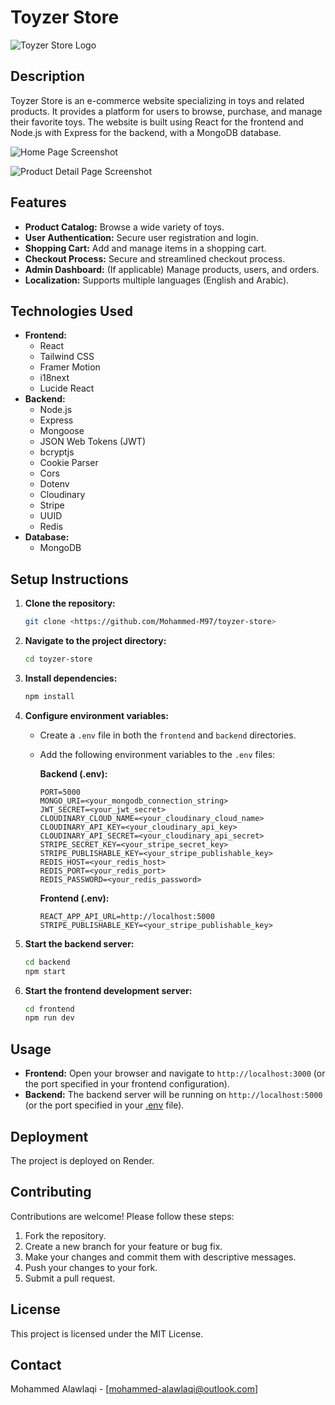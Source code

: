 # Toyzer Store

[//]: # (Logo)
![Toyzer Store Logo](logo.png)

## Description

Toyzer Store is an e-commerce website specializing in toys and related products. It provides a platform for users to browse, purchase, and manage their favorite toys. The website is built using React for the frontend and Node.js with Express for the backend, with a MongoDB database.

[//]: # (Home Page Screenshot)
![Home Page Screenshot](path/to/your/homepage_screenshot.png)

[//]: # (Product Detail Page Screenshot)
![Product Detail Page Screenshot](path/to/your/product_detail_screenshot.png)

## Features

*   **Product Catalog:** Browse a wide variety of toys.
*   **User Authentication:** Secure user registration and login.
*   **Shopping Cart:** Add and manage items in a shopping cart.
*   **Checkout Process:** Secure and streamlined checkout process.
*   **Admin Dashboard:** (If applicable) Manage products, users, and orders.
*   **Localization:** Supports multiple languages (English and Arabic).

## Technologies Used

*   **Frontend:**
    *   React
    *   Tailwind CSS
    *   Framer Motion
    *   i18next
    *   Lucide React
*   **Backend:**
    *   Node.js
    *   Express
    *   Mongoose
    *   JSON Web Tokens (JWT)
    *   bcryptjs
    *   Cookie Parser
    *   Cors
    *   Dotenv
    *   Cloudinary
    *   Stripe
    *   UUID
    *   Redis
*   **Database:**
    *   MongoDB

## Setup Instructions

1.  **Clone the repository:**

    ```bash
    git clone <https://github.com/Mohammed-M97/toyzer-store>
    ```

2.  **Navigate to the project directory:**

    ```bash
    cd toyzer-store
    ```

3.  **Install dependencies:**

    ```bash
    npm install
    ```

4.  **Configure environment variables:**

    *   Create a `.env` file in both the `frontend` and `backend` directories.
    *   Add the following environment variables to the `.env` files:

        **Backend (.env):**

        ```
        PORT=5000
        MONGO_URI=<your_mongodb_connection_string>
        JWT_SECRET=<your_jwt_secret>
        CLOUDINARY_CLOUD_NAME=<your_cloudinary_cloud_name>
        CLOUDINARY_API_KEY=<your_cloudinary_api_key>
        CLOUDINARY_API_SECRET=<your_cloudinary_api_secret>
        STRIPE_SECRET_KEY=<your_stripe_secret_key>
        STRIPE_PUBLISHABLE_KEY=<your_stripe_publishable_key>
        REDIS_HOST=<your_redis_host>
        REDIS_PORT=<your_redis_port>
        REDIS_PASSWORD=<your_redis_password>
        ```

        **Frontend (.env):**

        ```
        REACT_APP_API_URL=http://localhost:5000
        STRIPE_PUBLISHABLE_KEY=<your_stripe_publishable_key>
        ```

5.  **Start the backend server:**

    ```bash
    cd backend
    npm start
    ```

6.  **Start the frontend development server:**

    ```bash
    cd frontend
    npm run dev
    ```

## Usage

*   **Frontend:** Open your browser and navigate to `http://localhost:3000` (or the port specified in your frontend configuration).
*   **Backend:** The backend server will be running on `http://localhost:5000` (or the port specified in your [.env](http://_vscodecontentref_/0) file).

## Deployment

The project is deployed on Render.

## Contributing

Contributions are welcome! Please follow these steps:

1.  Fork the repository.
2.  Create a new branch for your feature or bug fix.
3.  Make your changes and commit them with descriptive messages.
4.  Push your changes to your fork.
5.  Submit a pull request.

## License

This project is licensed under the MIT License.

## Contact

Mohammed Alawlaqi - [mohammed-alawlaqi@outlook.com]
